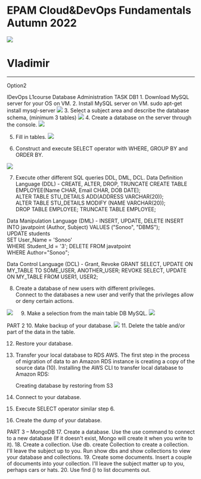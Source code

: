   <main role="main" class="container">
<body>
  <head>
    <meta charset="UTF-8">
    <link rel="stylesheet" href="essets/Css/style.css">
</head>
    <div class="starter-template">
      <h1>EPAM Cloud&DevOps Fundamentals Autumn 2022</h1>
      <head>
    <meta charset="UTF-8">
    <link rel="stylesheet" href="essets/Css/style.css">
</head>
    <img src="https://vkor-www.s3.amazonaws.com/main1.jpg">
    <h1>Vladimir</h1>
      <hr>
    </div>
<head>
    <meta charset="UTF-8">
    <link rel="stylesheet" href="essets/Css/style.css">
</head>
<body>
   Option2
</h3>
  <p>lDevOps L1course Database Administration TASK DB1
1. Download MySQL server for your OS on VM.
2. Install MySQL server on VM.
sudo apt-get install mysql-server
  <img src="https://vkor-www.s3.amazonaws.com/main1.jpg">
3. Select a subject area and describe the database schema, (minimum 3 tables)
  <img src="https://vkor-www.s3.amazonaws.com/main1.jpg">
4. Create a database on the server through the console.
  <img src="https://vkor-www.s3.amazonaws.com/main1.jpg">
 
5. Fill in tables.
     <img src="https://vkor-www.s3.amazonaws.com/main1.jpg">



6. Construct and execute SELECT operator with WHERE, GROUP BY and ORDER BY.
  <img src="https://vkor-www.s3.amazonaws.com/main1.jpg"> 
 
7. Execute other different SQL queries DDL, DML, DCL.
Data Definition Language (DDL) -  CREATE,    ALTER,    DROP,   TRUNCATE
    CREATE TABLE EMPLOYEE(Name CHAR, Email CHAR, DOB DATE);  
    ALTER TABLE STU_DETAILS ADD(ADDRESS VARCHAR(20));  
    ALTER TABLE STU_DETAILS MODIFY (NAME VARCHAR(20));  
    DROP TABLE EMPLOYEE;
    TRUNCATE TABLE EMPLOYEE;   

Data Manipulation Language (DML) - INSERT, UPDATE, DELETE
    INSERT INTO javatpoint (Author, Subject) VALUES ("Sonoo", "DBMS");  
    UPDATE students    
    SET User_Name = 'Sonoo'    
    WHERE Student_Id = '3';
    DELETE FROM javatpoint  
    WHERE Author="Sonoo";

Data Control Language (DCL) - Grant, Revoke
      GRANT SELECT, UPDATE ON MY_TABLE TO SOME_USER, ANOTHER_USER; 
      REVOKE SELECT, UPDATE ON MY_TABLE FROM USER1, USER2; 

8. Create a database of new users with different privileges.           
Connect to the databases a new user and verify that the privileges allow or deny certain actions.  
  <img src="https://vkor-www.s3.amazonaws.com/main1.jpg">
 
9. Make a selection from the main table DB MySQL.
  <img src="https://vkor-www.s3.amazonaws.com/main1.jpg">

PART 2
10. Make backup of your database.
  <img src="https://vkor-www.s3.amazonaws.com/main1.jpg">
11. Delete the table and/or part of the data in the table.
 
12. Restore your database.
 
13. Transfer your local database to RDS AWS.
      The first step in the process of migration of data to an Amazon RDS instance is creating a copy of the source data (10).
     Installing the AWS CLI to transfer local database to Amazon RDS:
      
    Creating database by restoring from S3
 
 




  
      
14. Connect to your database.
15. Execute SELECT operator similar step 6.
16. Create the dump of your database.

PART 3 – MongoDB
17. Create a database. Use the use command to connect to a new database (If it doesn't exist, Mongo will create it when you write to it).
18. Create a collection. Use db. create Collection to create a collection. I'll leave the subject up to you. Run show dbs and show collections to view your database and collections.
19. Create some documents. Insert a couple of documents into your collection. I'll leave the subject matter up to you, perhaps cars or hats.
20. Use find () to list documents out.
 </p>

